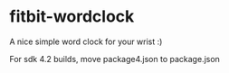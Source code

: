 fitbit-wordclock
================

A nice simple word clock for your wrist :)

For sdk 4.2 builds, move package4.json to package.json
